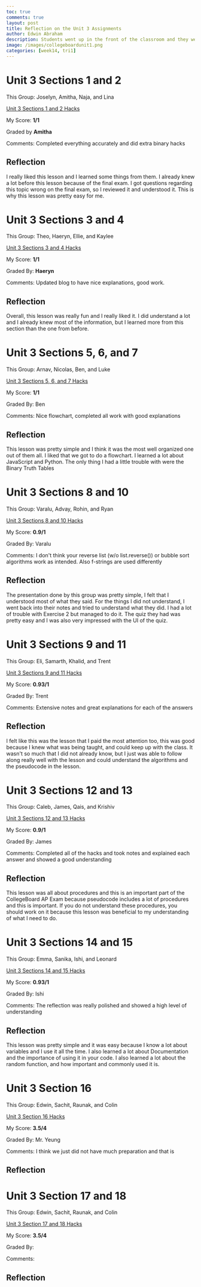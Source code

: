 ```yaml
---
toc: true
comments: true
layout: post
title: Reflection on the Unit 3 Assignments
author: Edwin Abraham
description: Students went up in the front of the classroom and they were told to take different sections of Unit 3 and teach it to the class.
image: /images/collegeboardunit1.png
categories: [week14, tri1]
---
```


# Unit 3 Sections 1 and 2
This Group: Joselyn, Amitha, Naja, and Lina

[Unit 3 Sections 1 and 2 Hacks](https://edwinkuttappi.github.io/fastpage1/week14/tri2/2022/11/28/Section1&2.html)

My Score: **1/1**

Graded by **Amitha**

Comments: Completed everything accurately and did extra binary hacks

## Reflection
I really liked this lesson and I learned some things from them. I already knew a lot before this lesson because of the final exam. I got questions regarding this topic wrong on the final exam, so I reviewed it and understood it. This is why this lesson was pretty easy for me.

# Unit 3 Sections 3 and 4
This Group: Theo, Haeryn, Ellie, and Kaylee

[Unit 3 Sections 3 and 4 Hacks](https://edwinkuttappi.github.io/fastpage1/week14/tri2/2022/11/29/Section3&4.html)

My Score: **1/1**

Graded By: **Haeryn**

Comments: Updated blog to have nice explanations, good work.

## Reflection
Overall, this lesson was really fun and I really liked it. I did understand a lot and I already knew most of the information, but I learned more from this section than the one from before. 

# Unit 3 Sections 5, 6, and 7
This Group: Arnav, Nicolas, Ben, and Luke

[Unit 3 Sections 5, 6, and 7 Hacks](https://edwinkuttappi.github.io/fastpage1/week14/tri2/2022/12/01/Section5&6&7.html) 

My Score: **1/1**

Graded By: Ben

Comments: Nice flowchart, completed all work with good explanations

## Reflection
This lesson was pretty simple and I think it was the most well organized one out of them all. I liked that we got to do a flowchart. I learned a lot about JavaScript and Python. The only thing I had a little trouble with were the Binary Truth Tables

# Unit 3 Sections 8 and 10
This Group: Varalu, Advay, Rohin, and Ryan

[Unit 3 Sections 8 and 10 Hacks](https://edwinkuttappi.github.io/fastpage1/week15/tri2/2022/12/05/Section8&10.html)

My Score: **0.9/1**

Graded By: Varalu

Comments: I don't think your reverse list (w/o list.reverse()) or bubble sort algorithms work as intended. Also f-strings are used differently

## Reflection
The presentation done by this group was pretty simple, I felt that I understood most of what they said. For the things I did not understand, I went back into their notes and tried to understand what they did. I had a lot of trouble with Exercise 2 but managed to do it. The quiz they had was pretty easy and I was also very impressed with the UI of the quiz.

# Unit 3 Sections 9 and 11
This Group: Eli, Samarth, Khalid, and Trent

[Unit 3 Sections 9 and 11 Hacks](https://github.com/EdwinKuttappi/fastpage1/blob/master/_posts/2022-12-06-Section9%2611.md)

My Score: **0.93/1**

Graded By: Trent

Comments: Extensive notes and great explanations for each of the answers

## Reflection
I felt like this was the lesson that I paid the most attention too, this was good because I knew what was being taught, and could keep up with the class. It wasn't so much that I did not already know, but I just was able to follow along really well with the lesson and could understand the algorithms and the pseudocode in the lesson.

# Unit 3 Sections 12 and 13
This Group: Caleb, James, Qais, and Krishiv

[Unit 3 Sections 12 and 13 Hacks](https://github.com/EdwinKuttappi/fastpage1/blob/master/_notebooks/2022-12-08-Section12%2613.ipynb)

My Score: **0.9/1**

Graded By: James

Comments: Completed all of the hacks and took notes and explained each answer and showed a good understanding

## Reflection
This lesson was all about procedures and this is an important part of the CollegeBoard AP Exam because pseudocode includes a lot of procedures and this is important. If you do not understand these procedures, you should work on it because this lesson was beneficial to my understanding of what I need to do.

# Unit 3 Sections 14 and 15
This Group: Emma, Sanika, Ishi, and Leonard 

[Unit 3 Sections 14 and 15 Hacks](https://github.com/EdwinKuttappi/fastpage1/blob/master/_notebooks/2022-12-12-Section14%2615.ipynb)

My Score: **0.93/1**

Graded By: Ishi

Comments: The reflection was really polished and showed a high level of understanding

## Reflection
This lesson was pretty simple and it was easy because I know a lot about variables and I use it all the time. I also learned a lot about Documentation and the importance of using it in your code. I also learned a lot about the random function, and how important and commonly used it is.

# Unit 3 Section 16
This Group: Edwin, Sachit, Raunak, and Colin 

[Unit 3 Section 16 Hacks](https://edwinkuttappi.github.io/farmers/)

My Score: **3.5/4**

Graded By: Mr. Yeung

Comments: I think we just did not have much preparation and that is 

## Reflection

# Unit 3 Section 17 and 18
This Group: Edwin, Sachit, Raunak, and Colin 

[Unit 3 Section 17 and 18 Hacks]()

My Score: **3.5/4**

Graded By: 

Comments:

## Reflection
